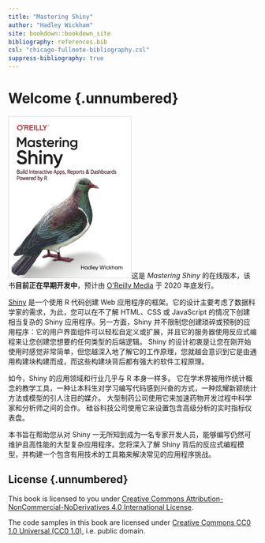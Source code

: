 ```yaml
---
title: "Mastering Shiny"
author: "Hadley Wickham"
site: bookdown::bookdown_site
bibliography: references.bib
csl: "chicago-fullnote-bibliography.csl"
suppress-bibliography: true
---
```




# Welcome {.unnumbered}

<img src="cover.png" class="cover" width="250" height="328"/>这是 *Mastering Shiny* 的在线版本，该书**目前正在早期开发中**，预计由 [O'Reilly Media](https://www.oreilly.com/) 于 2020 年底发行。

[Shiny](https://shiny.rstudio.com/) 是一个使用 R 代码创建 Web 应用程序的框架。它的设计主要考虑了数据科学家的需求，为此，您可以在不了解 HTML、CSS 或 JavaScript 的情况下创建相当复杂的 Shiny 应用程序。另一方面，Shiny 并不限制您创建琐碎或预制的应用程序：它的用户界面组件可以轻松自定义或扩展，并且它的服务器使用反应式编程来让您创建您想要的任何类型的后端逻辑。
Shiny 的设计初衷是让您在刚开始使用时感觉非常简单，但您越深入地了解它的工作原理，您就越会意识到它是由通用构建块构建而成，而这些构建块背后都有强大的软件工程原理。

如今，Shiny 的应用领域和行业几乎与 R 本身一样多。
它在学术界被用作统计概念的教学工具，一种让本科生对学习编写代码感到兴奋的方式，一种炫耀新颖统计方法或模型的引人注目的媒介。
大型制药公司使用它来加速药物开发过程中科学家和分析师之间的合作。
硅谷科技公司使用它来设置包含高级分析的实时指标仪表盘。

本书旨在帮助您从对 Shiny 一无所知到成为一名专家开发人员，能够编写仍然可维护且高性能的大型复杂应用程序。您将深入了解 Shiny 背后的反应式编程模型，并构建一个包含有用技术的工具箱来解决常见的应用程序挑战。

## License {.unnumbered}

This book is licensed to you under [Creative Commons Attribution-NonCommercial-NoDerivatives 4.0 International License](http://creativecommons.org/licenses/by-nc-nd/4.0/).

The code samples in this book are licensed under [Creative Commons CC0 1.0 Universal (CC0 1.0)](https://creativecommons.org/publicdomain/zero/1.0/), i.e. public domain.


